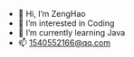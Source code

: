 - 👋 Hi, I’m ZengHao
- 👀 I’m interested in Coding
- 🌱 I’m currently learning Java
- 📫 1540552166@qq.com

<!---
Zeng-Hao-99/Zeng-Hao-99 is a ✨ special ✨ repository because its `README.md` (this file) appears on your GitHub profile.
You can click the Preview link to take a look at your changes.
--->
